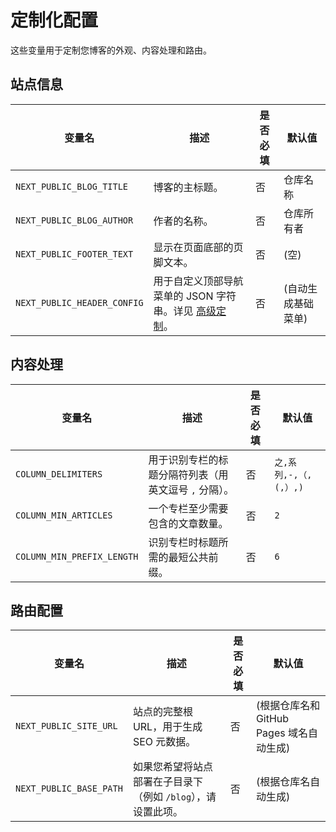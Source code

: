 # 定制化配置

这些变量用于定制您博客的外观、内容处理和路由。

## 站点信息

| 变量名                      | 描述                                                                         | 是否必填 | 默认值             |
| --------------------------- | ---------------------------------------------------------------------------- | -------- | ------------------ |
| `NEXT_PUBLIC_BLOG_TITLE`    | 博客的主标题。                                                               | 否       | 仓库名称           |
| `NEXT_PUBLIC_BLOG_AUTHOR`   | 作者的名称。                                                                 | 否       | 仓库所有者         |
| `NEXT_PUBLIC_FOOTER_TEXT`   | 显示在页面底部的页脚文本。                                                   | 否       | (空)               |
| `NEXT_PUBLIC_HEADER_CONFIG` | 用于自定义顶部导航菜单的 JSON 字符串。详见 [高级定制](../customization.md)。 | 否       | (自动生成基础菜单) |

## 内容处理

| 变量名                     | 描述                                                  | 是否必填 | 默认值                |
| -------------------------- | ----------------------------------------------------- | -------- | --------------------- |
| `COLUMN_DELIMITERS`        | 用于识别专栏的标题分隔符列表（用英文逗号 `,` 分隔）。 | 否       | `之,系列,-,（,(,）,)` |
| `COLUMN_MIN_ARTICLES`      | 一个专栏至少需要包含的文章数量。                      | 否       | `2`                   |
| `COLUMN_MIN_PREFIX_LENGTH` | 识别专栏时标题所需的最短公共前缀。                    | 否       | `6`                   |

## 路由配置

| 变量名                  | 描述                                                         | 是否必填 | 默认值                                 |
| ----------------------- | ------------------------------------------------------------ | -------- | -------------------------------------- |
| `NEXT_PUBLIC_SITE_URL`  | 站点的完整根 URL，用于生成 SEO 元数据。                      | 否       | (根据仓库名和 GitHub Pages 域名自动生成) |
| `NEXT_PUBLIC_BASE_PATH` | 如果您希望将站点部署在子目录下（例如 `/blog`），请设置此项。 | 否       | (根据仓库名自动生成)                   |
